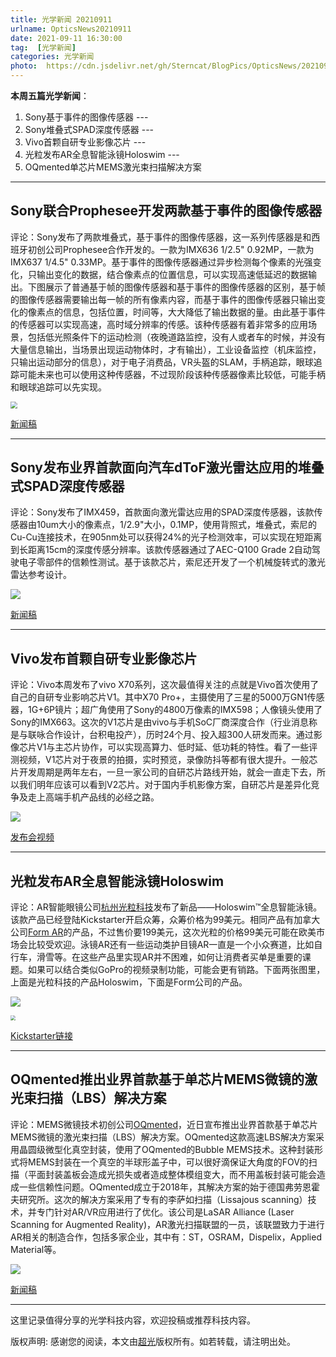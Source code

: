 ```yaml
---
title: 光学新闻 20210911
urlname: OpticsNews20210911
date: 2021-09-11 16:30:00
tag:  [光学新闻]
categories: 光学新闻
photo:  https://cdn.jsdelivr.net/gh/Sterncat/BlogPics/OpticsNews/20210911/5.png
---
```


**本周五篇光学新闻**：

1.  Sony基于事件的图像传感器 --- 
2.  Sony堆叠式SPAD深度传感器 ---
3.  Vivo首颗自研专业影像芯片  ---
4.  光粒发布AR全息智能泳镜Holoswim --- 
5.  OQmented单芯片MEMS激光束扫描解决方案

<!--more-->

-----
## Sony联合Prophesee开发两款基于事件的图像传感器

评论：Sony发布了两款堆叠式，基于事件的图像传感器，这一系列传感器是和西班牙初创公司Prophesee合作开发的。一款为IMX636 1/2.5" 0.92MP，一款为IMX637 1/4.5" 0.33MP。基于事件的图像传感器通过异步检测每个像素的光强变化，只输出变化的数据，结合像素点的位置信息，可以实现高速低延迟的数据输出。下图展示了普通基于帧的图像传感器和基于事件的图像传感器的区别，基于帧的图像传感器需要输出每一帧的所有像素内容，而基于事件的图像传感器只输出变化的像素点的信息，包括位置，时间等，大大降低了输出数据的量。由此基于事件的传感器可以实现高速，高时域分辨率的传感。该种传感器有着非常多的应用场景，包括低光照条件下的运动检测（夜晚道路监控，没有人或者车的时候，并没有大量信息输出，当场景出现运动物体时，才有输出），工业设备监控（机床监控，只输出运动部分的信息），对于电子消费品，VR头盔的SLAM，手柄追踪，眼球追踪可能未来也可以使用这种传感器，不过现阶段该种传感器像素比较低，可能手柄和眼球追踪可以先实现。

<img src="https://cdn.jsdelivr.net/gh/Sterncat/BlogPics/OpticsNews/20210911/1.png" style="zoom:67%;" />

[新闻稿](https://www.sony-semicon.co.jp/e/news/2021/2021090901.html)

-----
## Sony发布业界首款面向汽车dToF激光雷达应用的堆叠式SPAD深度传感器

评论：Sony发布了IMX459，首款面向激光雷达应用的SPAD深度传感器，该款传感器由10um大小的像素点，1/2.9"大小，0.1MP，使用背照式，堆叠式，索尼的Cu-Cu连接技术，在905nm处可以获得24%的光子检测效率，可以实现在短距离到长距离15cm的深度传感分辨率。该款传感器通过了AEC-Q100 Grade 2自动驾驶电子零部件的信赖性测试。基于该款芯片，索尼还开发了一个机械旋转式的激光雷达参考设计。

![](https://cdn.jsdelivr.net/gh/Sterncat/BlogPics/OpticsNews/20210911/2.png)

[新闻稿](https://www.sony-semicon.co.jp/e/news/2021/2021090601.html)

-----
## Vivo发布首颗自研专业影像芯片

评论：Vivo本周发布了vivo X70系列，这次最值得关注的点就是Vivo首次使用了自己的自研专业影响芯片V1。其中X70 Pro+，主摄使用了三星的5000万GN1传感器，1G+6P镜片；超广角使用了Sony的4800万像素的IMX598；人像镜头使用了Sony的IMX663。这次的V1芯片是由vivo与手机SoC厂商深度合作（行业消息称是与联咏合作设计，台积电投产），历时24个月、投入超300人研发而来。通过影像芯片V1与主芯片协作，可以实现高算力、低时延、低功耗的特性。看了一些评测视频，V1芯片对于夜景的拍摄，实时预览，录像防抖等都有很大提升。一般芯片开发周期是两年左右，一旦一家公司的自研芯片路线开始，就会一直走下去，所以我们明年应该可以看到V2芯片。对于国内手机影像方案，自研芯片是差异化竞争及走上高端手机产品线的必经之路。

![](https://cdn.jsdelivr.net/gh/Sterncat/BlogPics/OpticsNews/20210911/3.png)

[发布会视频](https://www.bilibili.com/blackboard/activity-ZTXKZ4stR9.html?spm_id_from=333.337.0.0)

-----
## 光粒发布AR全息智能泳镜Holoswim

评论：AR智能眼镜公司[杭州光粒科技](http://www.lightin.com)发布了新品——Holoswim™全息智能泳镜。该款产品已经登陆Kickstarter开启众筹，众筹价格为99美元。相同产品有加拿大公司[Form AR](https://www.formswim.com)的产品，不过售价要199美元，这次光粒的价格99美元可能在欧美市场会比较受欢迎。泳镜AR还有一些运动类护目镜AR一直是一个小众赛道，比如自行车，滑雪等。在这些产品里实现AR并不困难，如何让消费者买单是重要的课题。如果可以结合类似GoPro的视频录制功能，可能会更有销路。下面两张图里，上面是光粒科技的产品Holoswim，下面是Form公司的产品。

![](https://cdn.jsdelivr.net/gh/Sterncat/BlogPics/OpticsNews/20210911/4-1.png)

<img src="https://cdn.jsdelivr.net/gh/Sterncat/BlogPics/OpticsNews/20210911/4-2.png" style="zoom:50%;" />

[Kickstarter链接](https://www.kickstarter.com/projects/holoswim/holoswim-your-smart-ar-swimming-goggles/faqs)

-----
## OQmented推出业界首款基于单芯片MEMS微镜的激光束扫描（LBS）解决方案

评论：MEMS微镜技术初创公司[OQmented](https://oqmented.com)，近日宣布推出业界首款基于单芯片MEMS微镜的激光束扫描（LBS）解决方案。OQmented这款高速LBS解决方案采用晶圆级微型化真空封装，使用了OQmented的Bubble MEMS技术。这种封装形式将MEMS封装在一个真空的半球形盖子中，可以很好滴保证大角度的FOV的扫描（平面封装盖板会造成光损失或者造成整体模组变大，而不用盖板封装可能会造成一些信赖性问题。OQmented成立于2018年，其解决方案的始于德国弗劳恩霍夫研究所。这次的解决方案采用了专有的李萨如扫描（Lissajous scanning）技术，并专门针对AR/VR应用进行了优化。该公司是LaSAR Alliance (Laser Scanning for Augmented Reality)，AR激光扫描联盟的一员，该联盟致力于进行AR相关的制造合作，包括多家企业，其中有：ST，OSRAM，Dispelix，Applied Material等。

![](https://cdn.jsdelivr.net/gh/Sterncat/BlogPics/OpticsNews/20210911/5.png)

[新闻稿](https://www.globenewswire.com/news-release/2021/09/08/2293019/0/en/OQmented-Introduces-Industry-s-First-One-Chip-MEMS-Mirror-Based-Laser-Beam-Scanning-Solution-to-Enable-AR-VR-Smart-Glasses.html)

-----

这里记录值得分享的光学科技内容，欢迎投稿或推荐科技内容。

版权声明: 感谢您的阅读，本文由[超光](https://faster-than-light.net/)版权所有。如若转载，请注明出处。



